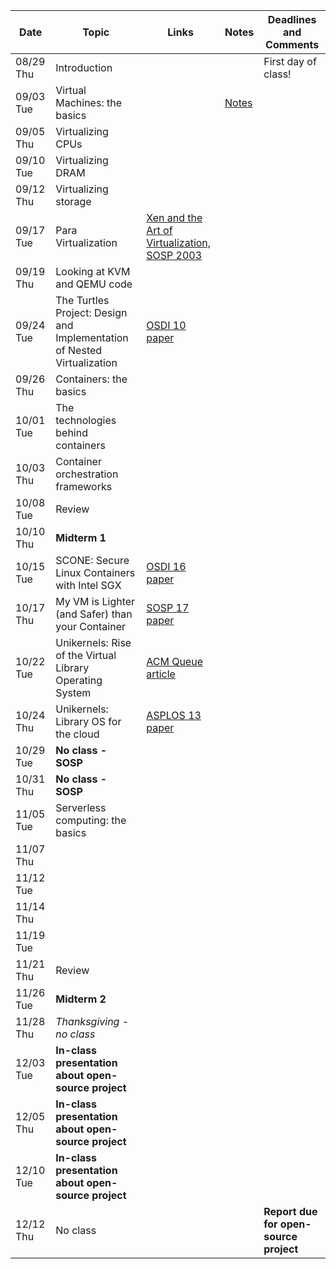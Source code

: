 | Date | Topic | Links | Notes | Deadlines and Comments |
|------|-------|-------|-------|-----------|
| 08/29 Thu     |   Introduction    |       |       | First day of class!         |
|09/03 Tue|Virtual Machines: the basics||[Notes](notes/intro.md)||
|09/05 Thu|Virtualizing CPUs||||
|09/10 Tue|Virtualizing DRAM||||
|09/12 Thu|Virtualizing storage||||
|09/17 Tue|Para Virtualization|[Xen and the Art of Virtualization, SOSP 2003](https://cse.buffalo.edu/~stevko/courses/cse704/fall10/papers/2003-xensosp.pdf)|||
|09/19 Thu|Looking at KVM and QEMU code||||
|09/24 Tue|The Turtles Project: Design and Implementation of Nested Virtualization|[OSDI 10 paper](https://www.usenix.org/event/osdi10/tech/full_papers/Ben-Yehuda.pdf)|||
|09/26 Thu|Containers: the basics||||
|10/01 Tue|The technologies behind containers||||
|10/03 Thu|Container orchestration frameworks||||
|10/08 Tue|Review||||
|10/10 Thu|**Midterm 1**||||
|10/15 Tue|SCONE: Secure Linux Containers with Intel SGX|[OSDI 16 paper](https://www.usenix.org/system/files/conference/osdi16/osdi16-arnautov.pdf)|
|10/17 Thu|My VM is Lighter (and Safer) than your Container|[SOSP 17 paper](http://cnp.neclab.eu/projects/lightvm/lightvm.pdf)|||
|10/22 Tue|Unikernels: Rise of the Virtual Library Operating System|[ACM Queue article](https://www.seltzer.com/margo/teaching/CS508.19/papers/madhavapeddy13.pdf)|||
|10/24 Thu|Unikernels: Library OS for the cloud|[ASPLOS 13 paper](http://mort.io/publications/pdf/asplos13-unikernels.pdf)|||
|10/29 Tue|**No class - SOSP**||||
|10/31 Thu|**No class - SOSP**||||
|11/05 Tue|Serverless computing: the basics||||
|11/07 Thu|||||
|11/12 Tue|||||
|11/14 Thu|||||
|11/19 Tue|||||
|11/21 Thu|Review||||
|11/26 Tue|**Midterm 2**||||
|11/28 Thu|*Thanksgiving - no class*||||
|12/03 Tue|**In-class presentation about open-source project**||||
|12/05 Thu|**In-class presentation about open-source project**||||
|12/10 Tue|**In-class presentation about open-source project**||||
|12/12 Thu|No class|||**Report due for open-source project**|
